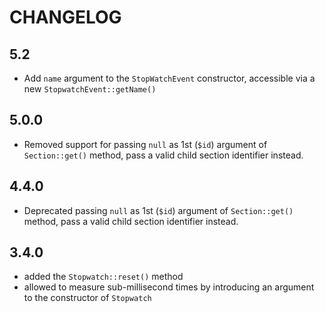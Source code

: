CHANGELOG
=========

5.2
---

 * Add `name` argument to the `StopWatchEvent` constructor, accessible via a new `StopwatchEvent::getName()`

5.0.0
-----

 * Removed support for passing `null` as 1st (`$id`) argument of `Section::get()` method, pass a valid child section identifier instead.

4.4.0
-----

 * Deprecated passing `null` as 1st (`$id`) argument of `Section::get()` method, pass a valid child section identifier instead.

3.4.0
-----

 * added the `Stopwatch::reset()` method
 * allowed to measure sub-millisecond times by introducing an argument to the
   constructor of `Stopwatch`
